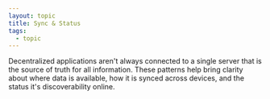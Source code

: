 ```yaml
---
layout: topic
title: Sync & Status
tags:
  - topic
---
```


Decentralized applications aren't always connected to a single server that is the source of truth for all information. These patterns help bring clarity about where data is available, how it is synced across devices, and the status it's discoverability online.
